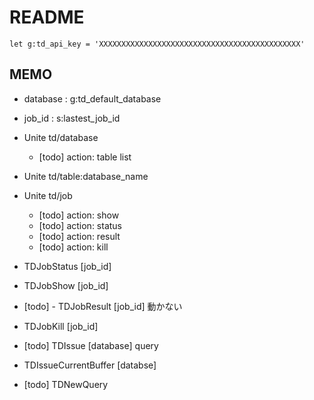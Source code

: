README
======

```vim
let g:td_api_key = 'XXXXXXXXXXXXXXXXXXXXXXXXXXXXXXXXXXXXXXXXXXXXX'
```

MEMO
----

* database : g:td_default_database
* job_id : s:lastest_job_id

* Unite td/database
  + [todo] action: table list
* Unite td/table:database_name

* Unite td/job
  + [todo] action: show
  + [todo] action: status
  + [todo] action: result
  + [todo] action: kill

* TDJobStatus [job_id]
* TDJobShow [job_id]
* [todo] - TDJobResult [job_id] 動かない
* TDJobKill [job_id]

* [todo] TDIssue [database] query
* TDIssueCurrentBuffer [databse]

* [todo] TDNewQuery
